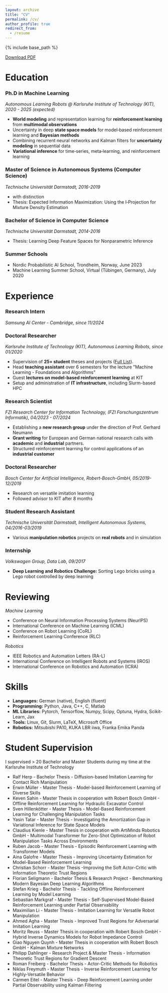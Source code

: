 ```yaml
---
layout: archive
title: "CV"
permalink: /cv/
author_profile: true
redirect_from:
  - /resume
---
```


{% include base_path %}

[Download PDF](https://pbecker93.github.io/files/cv_philipp_becker.pdf)


# Education

### Ph.D in Machine Learning
*Autonomous Learning Robots @ Karlsruhe Institute of Technology (KIT), 2020 - 2025 (expected)*
* **World modeling** and representation learning for **reinforcement learning** from **multimodal observations**
* Uncertainty in deep **state space models** for model‑based reinforcement learning and **Bayesian methods**
* Combining recurrent neural networks and Kalman filters for **uncertainty modeling** in sequential data
* **Variational inference** for time‑series, meta‑learning, and reinforcement learning


### Master of Science in Autonomous Systems (Computer Science)
*Technische Universität Darmstadt, 2016-2019*
* with distinction
* Thesis: Expected Information Maximization: Using the I‑Projection for Mixture Density Estimation

### Bachelor of Science in Computer Science
*Technische Universität Darmstadt, 2014-2016*
* Thesis: Learning Deep Feature Spaces for Nonparametric Inference 

### Summer Schools
* Nordic Probabilistic AI School, Trondheim, Norway, June 2023
* Machine Learning Summer School, Virtual (Tübingen, Germany), July 2020


# Experience

### Research Intern
*Samsung AI Center - Cambridge, since 11/2024*

### Doctoral Researcher
*Karlsruhe Institute of Technology (KIT), Autonomous Learning Robots, since 01/2020*

* Supervision of **25+ student** theses and projects ([Full List](#Student)). 
* Head **teaching assistant** over 6 semesters for the lecture "Machine Learning - Foundations and Algorithms"
* Guest **lectures on model-based reinforcement learning** at KIT
* Setup and administration of **IT infrastructure**, including Slurm-based HPC


### Research Scientist
*FZI Research Center for Information Technology, (FZI Forschungszentrum Informatik), 04/2023 - 07/2024* 
* Establishing a **new research group** under the direction of Prof. Gerhard Neumann
* **Grant writing** for European and German national research calls with **academic** and **industrial** partners.
* Structured reinforcement learning for control applications of an **industrial customer**


### Doctoral Researcher
*Bosch Center for Artificial Intelligence, Robert-Bosch-GmbH, 05/2019-12/2019*
* Research on versatile imitation learning
* Followed advisor to KIT after 8 months 


### Student Research Assistant
*Technische Universität Darmstadt, Intelligent Autonomous Systems, 04/2016-03/2019*
* Various **manipulation robotics** projects on **real robots** and in simulation

### Internship
*Volkswagen Group, Data Lab, 09/2017*
* **Deep Learning and Robotics Challenge:** Sorting Lego bricks using a Lego robot controlled by deep learning


# Reviewing
*Machine Learning*
* Conference on Neural Information Processing Systems (NeurIPS)
* International Conference on Machine Learning (ICML)
* Conference on Robot Learning (CoRL)
* Reinforcement Learning Conference (RLC)

*Robotics*
* IEEE Robotics and Automation Letters (RA-L)
* International Conference on Intelligent Robots and Systems (IROS)
* International Conference on Robotics and Automation (ICRA)


# Skills
* **Languages:** German (native), English (fluent)
* **Programming:** Python, Java, C++, C, Matlab
* **ML Libraries:** Pytorch, Tensorflow, Numpy, Scipy, Optuna, Hydra, Scikit-Learn, Jax
* **Tools:** Linux, Git, Slurm, LaTeX, Microsoft Office
* **Robotics:** Mitsubishi PA10, KUKA LBR iiwa, Franka Emika Panda

# Student Supervision
I supervised > 20 Bachelor and Master Students during my time at the Karlsruhe Institute of Technology 
* Ralf Herp - Bachelor Thesis - Diffusion-based Imitation Learning for Contact Rich Manipulation
* Erwin Müller - Master Thesis - Model-based Reinforcement Learning of Diverse Skills
* Keven Sahin - Master Thesis in cooperation with Robert Bosch GmbH - Offline Reinforcement Learning for Hydraulic Excavator Control
* Sven Hillenkötter - Master Thesis - Model-Based Reinforcement Learning for Challenging Manipulation Tasks
* Yasin Tatar - Master Thesis - Investigating the Amortization Gap in Variational Inference for State Space Models
* Claudius Kienle - Master Thesis in cooperation with ArtiMinds Robotics GmbH - Multimodal Transformer for Zero-Shot Optimization of Robot Manipulation Tasks Across Environments
* Ruben Jacob - Master Thesis - Episodic Reinforcement Learning with Transformer Models
* Aina Galofre - Master Thesis - Improving Uncertainty Estimation for Model-Based Reinforcement Learning
* Christian Schorr - Master Thesis -Improving the Soft Actor-Critic with Information Theoretic Trust Regions
* Florian Seligmann - Bachelor Thesis \& Research Project - Benchmarking Modern Bayesian Deep Learning Algorithms
* Stefan Krieg - Bachelor Thesis - Tackling Offline Reinforcement Learning by Model Learning
* Sebastian Markgraf - Master Thesis - Self-Supervised Model-Based Reinforcement Learning under Partial Observability
* Maximilian Li - Master Thesis - Imitation Learning for Versatile Robot Manipulation
* Ahmed Agha - Master Thesis -  Improved Trust Regions for Adversarial Imitation Learning
* Moritz Reuss - Master Thesis in cooperation with Robert Bosch GmbH - Hybrid Inverse Dynamics Models for Robot Impedance Control
* Giao Nguyen Quynh - Master Thesis in cooperation with Robert Bosch GmbH -  Kalman Mixture Networks
* Philipp Dahlinger - Research Project \& Master Thesis - Information Theoretic Trust Regions for Gradient Descent
* Roman Freiberg - Bachelor Thesis - Actor-Critic Methods for Robotics
* Niklas Freymuth - Master Thesis - Inverse Reinforcement Learning for Highly-Versatile Behavior
* Carmen Eitel - Master Thesis - Deep Reinforcement Learning under Partial Observability using Kalman Filtering


<!---
Publications
======
  <ul>{% for post in site.publications reversed %}
    {% include archive-single-cv.html %}
  {% endfor %}</ul>
--->
